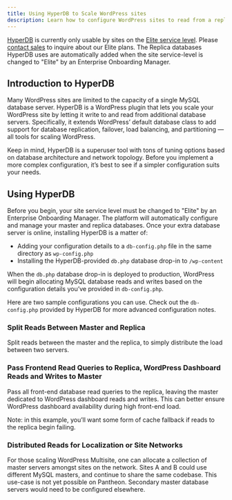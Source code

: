```yaml
---
title: Using HyperDB to Scale WordPress sites
description: Learn how to configure WordPress sites to read from a replica database and write to the primary database.
---
```


[HyperDB](https://wordpress.org/support/plugin/hyperdb) is currently only usable by sites on the [Elite service level](/resources/elite-plan-overview). Please [contact sales](/pantheon-elite-plans) to inquire about our Elite plans. The Replica databases HyperDB uses are automatically added when the site service-level is changed to "Elite" by an Enterprise Onboarding Manager.

## Introduction to HyperDB

Many WordPress sites are limited to the capacity of a single MySQL database server. HyperDB is a WordPress plugin that lets you scale your WordPress site by letting it write to and read from additional database servers. Specifically, it extends WordPress’ default database class to add support for database replication, failover, load balancing, and partitioning — all tools for scaling WordPress.

Keep in mind, HyperDB is a superuser tool with tons of tuning options based on database architecture and network topology. Before you implement a more complex configuration, it’s best to see if a simpler configuration suits your needs.

## Using HyperDB

Before you begin, your site service level must be changed to "Elite" by an Enterprise Onboarding Manager. The platform will automatically configure and manage your master and replica databases. Once your extra database server is online, installing HyperDB is a matter of:

- Adding your configuration details to a `db-config.php` file in the same directory as `wp-config.php`
- Installing the HyperDB-provided `db.php` database drop-in to `/wp-content`

When the `db.php` database drop-in is deployed to production, WordPress will begin allocating MySQL database reads and writes based on the configuration details you’ve provided in `db-config.php`.

Here are two sample configurations you can use. Check out the `db-config.php` provided by HyperDB for more advanced configuration notes.

### Split Reads Between Master and Replica
Split reads between the master and the replica, to simply distribute the load between two servers.
<script src="http://gist-it.appspot.com/https://github.com/pantheon-systems/pantheon-settings-examples/blob/master/wordpress/split-reads.dbconfig.php?footer=minimal"></script>

### Pass Frontend Read Queries to Replica, WordPress Dashboard Reads and Writes to Master
Pass all front-end database read queries to the replica, leaving the master dedicated to WordPress dashboard reads and writes. This can better ensure WordPress dashboard availability during high front-end load.
<script src="http://gist-it.appspot.com/https://github.com/pantheon-systems/pantheon-settings-examples/blob/master/wordpress/master-write-replica-read.dbconfig.php?footer=minimal"></script>

Note: in this example, you’ll want some form of cache fallback if reads to the replica begin failing.

### Distributed Reads for Localization or Site Networks
For those scaling WordPress Multisite, one can allocate a collection of master servers amongst sites on the network. Sites A and B could use different MySQL masters, and continue to share the same codebase. This use-case is not yet possible on Pantheon. Secondary master database servers would need to be configured elsewhere.

